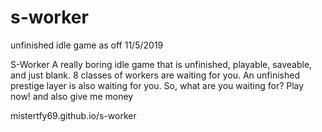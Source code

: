 # s-worker
unfinished idle game as off 11/5/2019

S-Worker
A really boring idle game that is unfinished, playable, saveable, and just blank.
8 classes of workers are waiting for you.
An unfinished prestige layer is also waiting for you.
So, what are you waiting for? Play now!
and also give me money

mistertfy69.github.io/s-worker
